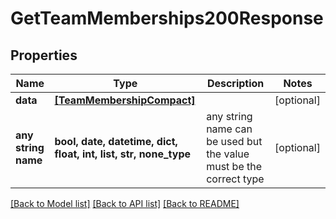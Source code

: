 # GetTeamMemberships200Response


## Properties
Name | Type | Description | Notes
------------ | ------------- | ------------- | -------------
**data** | [**[TeamMembershipCompact]**](TeamMembershipCompact.md) |  | [optional] 
**any string name** | **bool, date, datetime, dict, float, int, list, str, none_type** | any string name can be used but the value must be the correct type | [optional]

[[Back to Model list]](../README.md#documentation-for-models) [[Back to API list]](../README.md#documentation-for-api-endpoints) [[Back to README]](../README.md)


